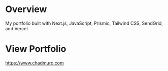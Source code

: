 # Overview
My portfolio built with Next.js, JavaScript, Prismic, Tailwind CSS, SendGrid, and Vercel.

# View Portfolio
https://www.chadmuro.com
